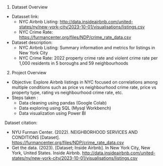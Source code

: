 1. Dataset Overview
  - Datasset link: 
      - NYC Airbnb Listing: http://data.insideairbnb.com/united-states/ny/new-york-city/2023-10-01/visualisations/listings.csv 
      - NYC Crime Rate: https://furmancenter.org/files/NDP/crime_rate_data.csv
  - Dataset description:
      - NYC Airbnb Listing: Summary information and metrics for listings in New York City
      - NYC Crime Rate: 2022 property crime rate and violent crime rate per 1,000 residents in 5 boroughs and 59 neighbourhoods

2. Project Overview
  - Objective: Explore Airbnb listings in NYC focused on correlations among multiple conditions such as price vs neighbourhood crime rate, price vs property type, rating vs neighbourhood crime rate, etc.
  - Steps taken :
      - Data cleaning using pandas (Google Colab)
      - Data exploring using SQL (Mysql Workbench)
      - Data visualization using Power BI
        
Dataset citation:
  - NYU Furman Center. (2022). NEIGHBORHOOD SERVICES AND CONDITIONS [Dataset]. https://furmancenter.org/files/NDP/crime_rate_data.csv
  - Get the data. (2023). [Dataset; Inside Airbnb]. In New York City, New York, United States. Inside Airbnb. http://data.insideairbnb.com/united-states/ny/new-york-city/2023-10-01/visualisations/listings.csv
